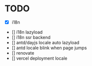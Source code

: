 # TODO

- [x] i18n
- [] i18n lazyload
- [] i18n ssr backend
- [] antd/dayjs locale auto lazyload
- [] antd locale blink when page jumps
- [] renovate
- [] vercel deployment locale

